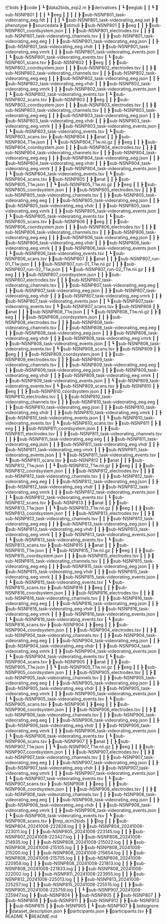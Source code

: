 📦bids
 ┣ 📂code
 ┃ ┗ 📜data2bids_exp2.m
 ┣ 📂derivatives
 ┃ ┗ 📂eeglab
 ┃ ┃ ┗ 📂sub-NSNP801
 ┃ ┃ ┃ ┗ 📂eeg
 ┃ ┃ ┃ ┃ ┣ 📜sub-NSNP801_task-videorating_eeg.fdt
 ┃ ┃ ┃ ┃ ┗ 📜sub-NSNP801_task-videorating_eeg.set
 ┣ 📂phenotype
 ┣ 📂sourcedata
 ┣ 📂stimuli
 ┣ 📂sub-NSNP801
 ┃ ┣ 📂eeg
 ┃ ┃ ┣ 📜sub-NSNP801_coordsystem.json
 ┃ ┃ ┣ 📜sub-NSNP801_electrodes.tsv
 ┃ ┃ ┣ 📜sub-NSNP801_task-videorating_channels.tsv
 ┃ ┃ ┣ 📜sub-NSNP801_task-videorating_eeg.eeg
 ┃ ┃ ┣ 📜sub-NSNP801_task-videorating_eeg.json
 ┃ ┃ ┣ 📜sub-NSNP801_task-videorating_eeg.vhdr
 ┃ ┃ ┣ 📜sub-NSNP801_task-videorating_eeg.vmrk
 ┃ ┃ ┣ 📜sub-NSNP801_task-videorating_events.json
 ┃ ┃ ┗ 📜sub-NSNP801_task-videorating_events.tsv
 ┃ ┗ 📜sub-NSNP801_scans.tsv
 ┣ 📂sub-NSNP802
 ┃ ┣ 📂eeg
 ┃ ┃ ┣ 📜sub-NSNP802_coordsystem.json
 ┃ ┃ ┣ 📜sub-NSNP802_electrodes.tsv
 ┃ ┃ ┣ 📜sub-NSNP802_task-videorating_channels.tsv
 ┃ ┃ ┣ 📜sub-NSNP802_task-videorating_eeg.eeg
 ┃ ┃ ┣ 📜sub-NSNP802_task-videorating_eeg.json
 ┃ ┃ ┣ 📜sub-NSNP802_task-videorating_eeg.vhdr
 ┃ ┃ ┣ 📜sub-NSNP802_task-videorating_eeg.vmrk
 ┃ ┃ ┣ 📜sub-NSNP802_task-videorating_events.json
 ┃ ┃ ┗ 📜sub-NSNP802_task-videorating_events.tsv
 ┃ ┗ 📜sub-NSNP802_scans.tsv
 ┣ 📂sub-NSNP803
 ┃ ┣ 📂eeg
 ┃ ┃ ┣ 📜sub-NSNP803_coordsystem.json
 ┃ ┃ ┣ 📜sub-NSNP803_electrodes.tsv
 ┃ ┃ ┣ 📜sub-NSNP803_task-videorating_channels.tsv
 ┃ ┃ ┣ 📜sub-NSNP803_task-videorating_eeg.eeg
 ┃ ┃ ┣ 📜sub-NSNP803_task-videorating_eeg.json
 ┃ ┃ ┣ 📜sub-NSNP803_task-videorating_eeg.vhdr
 ┃ ┃ ┣ 📜sub-NSNP803_task-videorating_eeg.vmrk
 ┃ ┃ ┣ 📜sub-NSNP803_task-videorating_events.json
 ┃ ┃ ┗ 📜sub-NSNP803_task-videorating_events.tsv
 ┃ ┗ 📜sub-NSNP803_scans.tsv
 ┣ 📂sub-NSNP804
 ┃ ┣ 📂anat
 ┃ ┃ ┣ 📜sub-NSNP804_T1w.json
 ┃ ┃ ┗ 📜sub-NSNP804_T1w.nii.gz
 ┃ ┣ 📂eeg
 ┃ ┃ ┣ 📜sub-NSNP804_coordsystem.json
 ┃ ┃ ┣ 📜sub-NSNP804_electrodes.tsv
 ┃ ┃ ┣ 📜sub-NSNP804_task-videorating_channels.tsv
 ┃ ┃ ┣ 📜sub-NSNP804_task-videorating_eeg.eeg
 ┃ ┃ ┣ 📜sub-NSNP804_task-videorating_eeg.json
 ┃ ┃ ┣ 📜sub-NSNP804_task-videorating_eeg.vhdr
 ┃ ┃ ┣ 📜sub-NSNP804_task-videorating_eeg.vmrk
 ┃ ┃ ┣ 📜sub-NSNP804_task-videorating_events.json
 ┃ ┃ ┗ 📜sub-NSNP804_task-videorating_events.tsv
 ┃ ┗ 📜sub-NSNP804_scans.tsv
 ┣ 📂sub-NSNP805
 ┃ ┣ 📂anat
 ┃ ┃ ┣ 📜sub-NSNP805_T1w.json
 ┃ ┃ ┗ 📜sub-NSNP805_T1w.nii.gz
 ┃ ┣ 📂eeg
 ┃ ┃ ┣ 📜sub-NSNP805_coordsystem.json
 ┃ ┃ ┣ 📜sub-NSNP805_electrodes.tsv
 ┃ ┃ ┣ 📜sub-NSNP805_task-videorating_channels.tsv
 ┃ ┃ ┣ 📜sub-NSNP805_task-videorating_eeg.eeg
 ┃ ┃ ┣ 📜sub-NSNP805_task-videorating_eeg.json
 ┃ ┃ ┣ 📜sub-NSNP805_task-videorating_eeg.vhdr
 ┃ ┃ ┣ 📜sub-NSNP805_task-videorating_eeg.vmrk
 ┃ ┃ ┣ 📜sub-NSNP805_task-videorating_events.json
 ┃ ┃ ┗ 📜sub-NSNP805_task-videorating_events.tsv
 ┃ ┗ 📜sub-NSNP805_scans.tsv
 ┣ 📂sub-NSNP806
 ┃ ┣ 📂eeg
 ┃ ┃ ┣ 📜sub-NSNP806_coordsystem.json
 ┃ ┃ ┣ 📜sub-NSNP806_electrodes.tsv
 ┃ ┃ ┣ 📜sub-NSNP806_task-videorating_channels.tsv
 ┃ ┃ ┣ 📜sub-NSNP806_task-videorating_eeg.eeg
 ┃ ┃ ┣ 📜sub-NSNP806_task-videorating_eeg.json
 ┃ ┃ ┣ 📜sub-NSNP806_task-videorating_eeg.vhdr
 ┃ ┃ ┣ 📜sub-NSNP806_task-videorating_eeg.vmrk
 ┃ ┃ ┣ 📜sub-NSNP806_task-videorating_events.json
 ┃ ┃ ┗ 📜sub-NSNP806_task-videorating_events.tsv
 ┃ ┗ 📜sub-NSNP806_scans.tsv
 ┣ 📂sub-NSNP807
 ┃ ┣ 📂anat
 ┃ ┃ ┣ 📜sub-NSNP807_run-01_T1w.json
 ┃ ┃ ┣ 📜sub-NSNP807_run-01_T1w.nii.gz
 ┃ ┃ ┣ 📜sub-NSNP807_run-02_T1w.json
 ┃ ┃ ┗ 📜sub-NSNP807_run-02_T1w.nii.gz
 ┃ ┣ 📂eeg
 ┃ ┃ ┣ 📜sub-NSNP807_coordsystem.json
 ┃ ┃ ┣ 📜sub-NSNP807_electrodes.tsv
 ┃ ┃ ┣ 📜sub-NSNP807_task-videorating_channels.tsv
 ┃ ┃ ┣ 📜sub-NSNP807_task-videorating_eeg.eeg
 ┃ ┃ ┣ 📜sub-NSNP807_task-videorating_eeg.json
 ┃ ┃ ┣ 📜sub-NSNP807_task-videorating_eeg.vhdr
 ┃ ┃ ┣ 📜sub-NSNP807_task-videorating_eeg.vmrk
 ┃ ┃ ┣ 📜sub-NSNP807_task-videorating_events.json
 ┃ ┃ ┗ 📜sub-NSNP807_task-videorating_events.tsv
 ┃ ┗ 📜sub-NSNP807_scans.tsv
 ┣ 📂sub-NSNP808
 ┃ ┣ 📂anat
 ┃ ┃ ┣ 📜sub-NSNP808_T1w.json
 ┃ ┃ ┗ 📜sub-NSNP808_T1w.nii.gz
 ┃ ┣ 📂eeg
 ┃ ┃ ┣ 📜sub-NSNP808_coordsystem.json
 ┃ ┃ ┣ 📜sub-NSNP808_electrodes.tsv
 ┃ ┃ ┣ 📜sub-NSNP808_task-videorating_channels.tsv
 ┃ ┃ ┣ 📜sub-NSNP808_task-videorating_eeg.eeg
 ┃ ┃ ┣ 📜sub-NSNP808_task-videorating_eeg.json
 ┃ ┃ ┣ 📜sub-NSNP808_task-videorating_eeg.vhdr
 ┃ ┃ ┣ 📜sub-NSNP808_task-videorating_eeg.vmrk
 ┃ ┃ ┣ 📜sub-NSNP808_task-videorating_events.json
 ┃ ┃ ┗ 📜sub-NSNP808_task-videorating_events.tsv
 ┃ ┗ 📜sub-NSNP808_scans.tsv
 ┣ 📂sub-NSNP809
 ┃ ┣ 📂eeg
 ┃ ┃ ┣ 📜sub-NSNP809_coordsystem.json
 ┃ ┃ ┣ 📜sub-NSNP809_electrodes.tsv
 ┃ ┃ ┣ 📜sub-NSNP809_task-videorating_channels.tsv
 ┃ ┃ ┣ 📜sub-NSNP809_task-videorating_eeg.eeg
 ┃ ┃ ┣ 📜sub-NSNP809_task-videorating_eeg.json
 ┃ ┃ ┣ 📜sub-NSNP809_task-videorating_eeg.vhdr
 ┃ ┃ ┣ 📜sub-NSNP809_task-videorating_eeg.vmrk
 ┃ ┃ ┣ 📜sub-NSNP809_task-videorating_events.json
 ┃ ┃ ┗ 📜sub-NSNP809_task-videorating_events.tsv
 ┃ ┗ 📜sub-NSNP809_scans.tsv
 ┣ 📂sub-NSNP810
 ┃ ┣ 📂eeg
 ┃ ┃ ┣ 📜sub-NSNP810_coordsystem.json
 ┃ ┃ ┣ 📜sub-NSNP810_electrodes.tsv
 ┃ ┃ ┣ 📜sub-NSNP810_task-videorating_channels.tsv
 ┃ ┃ ┣ 📜sub-NSNP810_task-videorating_eeg.eeg
 ┃ ┃ ┣ 📜sub-NSNP810_task-videorating_eeg.json
 ┃ ┃ ┣ 📜sub-NSNP810_task-videorating_eeg.vhdr
 ┃ ┃ ┣ 📜sub-NSNP810_task-videorating_eeg.vmrk
 ┃ ┃ ┣ 📜sub-NSNP810_task-videorating_events.json
 ┃ ┃ ┗ 📜sub-NSNP810_task-videorating_events.tsv
 ┃ ┗ 📜sub-NSNP810_scans.tsv
 ┣ 📂sub-NSNP811
 ┃ ┣ 📂eeg
 ┃ ┃ ┣ 📜sub-NSNP811_coordsystem.json
 ┃ ┃ ┣ 📜sub-NSNP811_electrodes.tsv
 ┃ ┃ ┣ 📜sub-NSNP811_task-videorating_channels.tsv
 ┃ ┃ ┣ 📜sub-NSNP811_task-videorating_eeg.eeg
 ┃ ┃ ┣ 📜sub-NSNP811_task-videorating_eeg.json
 ┃ ┃ ┣ 📜sub-NSNP811_task-videorating_eeg.vhdr
 ┃ ┃ ┣ 📜sub-NSNP811_task-videorating_eeg.vmrk
 ┃ ┃ ┣ 📜sub-NSNP811_task-videorating_events.json
 ┃ ┃ ┗ 📜sub-NSNP811_task-videorating_events.tsv
 ┃ ┗ 📜sub-NSNP811_scans.tsv
 ┣ 📂sub-NSNP812
 ┃ ┣ 📂anat
 ┃ ┃ ┣ 📜sub-NSNP812_T1w.json
 ┃ ┃ ┗ 📜sub-NSNP812_T1w.nii.gz
 ┃ ┣ 📂eeg
 ┃ ┃ ┣ 📜sub-NSNP812_coordsystem.json
 ┃ ┃ ┣ 📜sub-NSNP812_electrodes.tsv
 ┃ ┃ ┣ 📜sub-NSNP812_task-videorating_channels.tsv
 ┃ ┃ ┣ 📜sub-NSNP812_task-videorating_eeg.eeg
 ┃ ┃ ┣ 📜sub-NSNP812_task-videorating_eeg.json
 ┃ ┃ ┣ 📜sub-NSNP812_task-videorating_eeg.vhdr
 ┃ ┃ ┣ 📜sub-NSNP812_task-videorating_eeg.vmrk
 ┃ ┃ ┣ 📜sub-NSNP812_task-videorating_events.json
 ┃ ┃ ┗ 📜sub-NSNP812_task-videorating_events.tsv
 ┃ ┗ 📜sub-NSNP812_scans.tsv
 ┣ 📂sub-NSNP813
 ┃ ┣ 📂anat
 ┃ ┃ ┣ 📜sub-NSNP813_T1w.json
 ┃ ┃ ┗ 📜sub-NSNP813_T1w.nii.gz
 ┃ ┣ 📂eeg
 ┃ ┃ ┣ 📜sub-NSNP813_coordsystem.json
 ┃ ┃ ┣ 📜sub-NSNP813_electrodes.tsv
 ┃ ┃ ┣ 📜sub-NSNP813_task-videorating_channels.tsv
 ┃ ┃ ┣ 📜sub-NSNP813_task-videorating_eeg.eeg
 ┃ ┃ ┣ 📜sub-NSNP813_task-videorating_eeg.json
 ┃ ┃ ┣ 📜sub-NSNP813_task-videorating_eeg.vhdr
 ┃ ┃ ┣ 📜sub-NSNP813_task-videorating_eeg.vmrk
 ┃ ┃ ┣ 📜sub-NSNP813_task-videorating_events.json
 ┃ ┃ ┗ 📜sub-NSNP813_task-videorating_events.tsv
 ┃ ┗ 📜sub-NSNP813_scans.tsv
 ┣ 📂sub-NSNP815
 ┃ ┣ 📂anat
 ┃ ┃ ┣ 📜sub-NSNP815_T1w.json
 ┃ ┃ ┗ 📜sub-NSNP815_T1w.nii.gz
 ┃ ┣ 📂eeg
 ┃ ┃ ┣ 📜sub-NSNP815_coordsystem.json
 ┃ ┃ ┣ 📜sub-NSNP815_electrodes.tsv
 ┃ ┃ ┣ 📜sub-NSNP815_task-videorating_channels.tsv
 ┃ ┃ ┣ 📜sub-NSNP815_task-videorating_eeg.eeg
 ┃ ┃ ┣ 📜sub-NSNP815_task-videorating_eeg.json
 ┃ ┃ ┣ 📜sub-NSNP815_task-videorating_eeg.vhdr
 ┃ ┃ ┣ 📜sub-NSNP815_task-videorating_eeg.vmrk
 ┃ ┃ ┣ 📜sub-NSNP815_task-videorating_events.json
 ┃ ┃ ┗ 📜sub-NSNP815_task-videorating_events.tsv
 ┃ ┗ 📜sub-NSNP815_scans.tsv
 ┣ 📂sub-NSNP816
 ┃ ┣ 📂eeg
 ┃ ┃ ┣ 📜sub-NSNP816_coordsystem.json
 ┃ ┃ ┣ 📜sub-NSNP816_electrodes.tsv
 ┃ ┃ ┣ 📜sub-NSNP816_task-videorating_channels.tsv
 ┃ ┃ ┣ 📜sub-NSNP816_task-videorating_eeg.eeg
 ┃ ┃ ┣ 📜sub-NSNP816_task-videorating_eeg.json
 ┃ ┃ ┣ 📜sub-NSNP816_task-videorating_eeg.vhdr
 ┃ ┃ ┣ 📜sub-NSNP816_task-videorating_eeg.vmrk
 ┃ ┃ ┣ 📜sub-NSNP816_task-videorating_events.json
 ┃ ┃ ┗ 📜sub-NSNP816_task-videorating_events.tsv
 ┃ ┗ 📜sub-NSNP816_scans.tsv
 ┣ 📂sub-NSNP904
 ┃ ┣ 📂eeg
 ┃ ┃ ┣ 📜sub-NSNP904_coordsystem.json
 ┃ ┃ ┣ 📜sub-NSNP904_electrodes.tsv
 ┃ ┃ ┣ 📜sub-NSNP904_task-videorating_channels.tsv
 ┃ ┃ ┣ 📜sub-NSNP904_task-videorating_eeg.eeg
 ┃ ┃ ┣ 📜sub-NSNP904_task-videorating_eeg.json
 ┃ ┃ ┣ 📜sub-NSNP904_task-videorating_eeg.vhdr
 ┃ ┃ ┣ 📜sub-NSNP904_task-videorating_eeg.vmrk
 ┃ ┃ ┣ 📜sub-NSNP904_task-videorating_events.json
 ┃ ┃ ┗ 📜sub-NSNP904_task-videorating_events.tsv
 ┃ ┗ 📜sub-NSNP904_scans.tsv
 ┣ 📂sub-NSNP905
 ┃ ┣ 📂anat
 ┃ ┃ ┣ 📜sub-NSNP905_T1w.json
 ┃ ┃ ┗ 📜sub-NSNP905_T1w.nii.gz
 ┃ ┣ 📂eeg
 ┃ ┃ ┣ 📜sub-NSNP905_coordsystem.json
 ┃ ┃ ┣ 📜sub-NSNP905_electrodes.tsv
 ┃ ┃ ┣ 📜sub-NSNP905_task-videorating_channels.tsv
 ┃ ┃ ┣ 📜sub-NSNP905_task-videorating_eeg.eeg
 ┃ ┃ ┣ 📜sub-NSNP905_task-videorating_eeg.json
 ┃ ┃ ┣ 📜sub-NSNP905_task-videorating_eeg.vhdr
 ┃ ┃ ┣ 📜sub-NSNP905_task-videorating_eeg.vmrk
 ┃ ┃ ┣ 📜sub-NSNP905_task-videorating_events.json
 ┃ ┃ ┗ 📜sub-NSNP905_task-videorating_events.tsv
 ┃ ┗ 📜sub-NSNP905_scans.tsv
 ┣ 📂sub-NSNP906
 ┃ ┣ 📂eeg
 ┃ ┃ ┣ 📜sub-NSNP906_coordsystem.json
 ┃ ┃ ┣ 📜sub-NSNP906_electrodes.tsv
 ┃ ┃ ┣ 📜sub-NSNP906_task-videorating_channels.tsv
 ┃ ┃ ┣ 📜sub-NSNP906_task-videorating_eeg.eeg
 ┃ ┃ ┣ 📜sub-NSNP906_task-videorating_eeg.json
 ┃ ┃ ┣ 📜sub-NSNP906_task-videorating_eeg.vhdr
 ┃ ┃ ┣ 📜sub-NSNP906_task-videorating_eeg.vmrk
 ┃ ┃ ┣ 📜sub-NSNP906_task-videorating_events.json
 ┃ ┃ ┗ 📜sub-NSNP906_task-videorating_events.tsv
 ┃ ┗ 📜sub-NSNP906_scans.tsv
 ┣ 📂sub-NSNP907
 ┃ ┣ 📂anat
 ┃ ┃ ┣ 📜sub-NSNP907_T1w.json
 ┃ ┃ ┗ 📜sub-NSNP907_T1w.nii.gz
 ┃ ┣ 📂eeg
 ┃ ┃ ┣ 📜sub-NSNP907_coordsystem.json
 ┃ ┃ ┣ 📜sub-NSNP907_electrodes.tsv
 ┃ ┃ ┣ 📜sub-NSNP907_task-videorating_channels.tsv
 ┃ ┃ ┣ 📜sub-NSNP907_task-videorating_eeg.eeg
 ┃ ┃ ┣ 📜sub-NSNP907_task-videorating_eeg.json
 ┃ ┃ ┣ 📜sub-NSNP907_task-videorating_eeg.vhdr
 ┃ ┃ ┣ 📜sub-NSNP907_task-videorating_eeg.vmrk
 ┃ ┃ ┣ 📜sub-NSNP907_task-videorating_events.json
 ┃ ┃ ┗ 📜sub-NSNP907_task-videorating_events.tsv
 ┃ ┗ 📜sub-NSNP907_scans.tsv
 ┣ 📂sub-NSNP908
 ┃ ┣ 📂eeg
 ┃ ┃ ┣ 📜sub-NSNP908_coordsystem.json
 ┃ ┃ ┣ 📜sub-NSNP908_electrodes.tsv
 ┃ ┃ ┣ 📜sub-NSNP908_task-videorating_channels.tsv
 ┃ ┃ ┣ 📜sub-NSNP908_task-videorating_eeg.eeg
 ┃ ┃ ┣ 📜sub-NSNP908_task-videorating_eeg.json
 ┃ ┃ ┣ 📜sub-NSNP908_task-videorating_eeg.vhdr
 ┃ ┃ ┣ 📜sub-NSNP908_task-videorating_eeg.vmrk
 ┃ ┃ ┣ 📜sub-NSNP908_task-videorating_events.json
 ┃ ┃ ┗ 📜sub-NSNP908_task-videorating_events.tsv
 ┃ ┗ 📜sub-NSNP908_scans.tsv
 ┣ 📂tmp_dcm2bids
 ┃ ┣ 📂log
 ┃ ┃ ┣ 📜sub-NSNP804_20241008-222826.log
 ┃ ┃ ┣ 📜sub-NSNP804_20241008-223011.log
 ┃ ┃ ┣ 📜sub-NSNP805_20241008-223145.log
 ┃ ┃ ┣ 📜sub-NSNP807_20241008-223427.log
 ┃ ┃ ┣ 📜sub-NSNP808_20241008-214935.log
 ┃ ┃ ┣ 📜sub-NSNP808_20241008-215022.log
 ┃ ┃ ┣ 📜sub-NSNP808_20241008-215105.log
 ┃ ┃ ┣ 📜sub-NSNP808_20241008-215200.log
 ┃ ┃ ┣ 📜sub-NSNP808_20241008-215654.log
 ┃ ┃ ┣ 📜sub-NSNP808_20241008-215705.log
 ┃ ┃ ┣ 📜sub-NSNP808_20241008-220959.log
 ┃ ┃ ┣ 📜sub-NSNP808_20241008-221813.log
 ┃ ┃ ┣ 📜sub-NSNP808_20241008-221833.log
 ┃ ┃ ┣ 📜sub-NSNP808_20241008-222002.log
 ┃ ┃ ┣ 📜sub-NSNP811_20241008-223955.log
 ┃ ┃ ┣ 📜sub-NSNP812_20241008-225013.log
 ┃ ┃ ┣ 📜sub-NSNP813_20241008-225257.log
 ┃ ┃ ┣ 📜sub-NSNP815_20241008-225515.log
 ┃ ┃ ┣ 📜sub-NSNP905_20241008-225759.log
 ┃ ┃ ┗ 📜sub-NSNP907_20241008-225947.log
 ┃ ┣ 📂sub-NSNP804
 ┃ ┣ 📂sub-NSNP805
 ┃ ┣ 📂sub-NSNP807
 ┃ ┣ 📂sub-NSNP808
 ┃ ┣ 📂sub-NSNP811
 ┃ ┣ 📂sub-NSNP812
 ┃ ┣ 📂sub-NSNP813
 ┃ ┣ 📂sub-NSNP815
 ┃ ┣ 📂sub-NSNP905
 ┃ ┗ 📂sub-NSNP907
 ┣ 📜.bidsignore
 ┣ 📜dataset_description.json
 ┣ 📜participants.json
 ┣ 📜participants.tsv
 ┣ 📜README
 ┗ 📜README.md